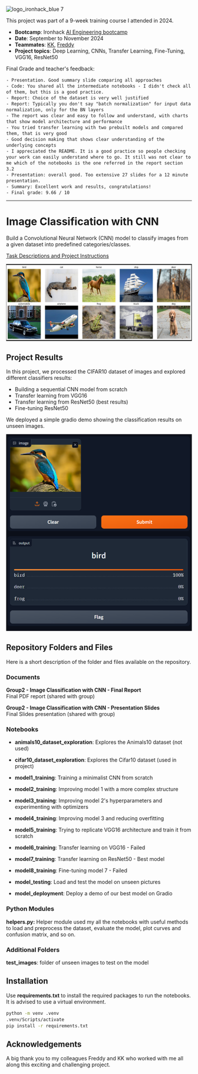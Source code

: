 ![logo_ironhack_blue 7](https://user-images.githubusercontent.com/23629340/40541063-a07a0a8a-601a-11e8-91b5-2f13e4e6b441.png)

This project was part of a 9-week training course I attended in 2024.
- **Bootcamp**: Ironhack [AI Engineering bootcamp](https://www.ironhack.com/de-en/artificial-intelligence/remote)
- **Date**: September to November 2024
- **Teammates**: [KK](https://github.com/karthik-kk-aiml), [Freddy](https://github.com/fredsmeds)
- **Project topics**: Deep Learning, CNNs, Transfer Learning, Fine-Tuning, VGG16, ResNet50

Final Grade and teacher's feedback:
```
- Presentation. Good summary slide comparing all approaches
- Code: You shared all the intermediate notebooks - I didn't check all of them, but this is a good practice.
- Report: Choice of the dataset is very well justified
- Report: Typically you don't say "batch normalization" for input data normalization, only for the BN layers
- The report was clear and easy to follow and understand, with charts that show model architecture and performance
- You tried transfer learning with two prebuilt models and compared them, that is very good
- Good decision making that shows clear understanding of the underlying concepts
- I appreciated the README. It is a good practice so people checking your work can easily understand where to go. It still was not clear to me which of the notebooks is the one referred in the report section 3.2
- Presentation: overall good. Too extensive 27 slides for a 12 minute presentation.
- Summary: Excellent work and results, congratulations!
- Final grade: 9.66 / 10
```

----

# Image Classification with CNN

Build a Convolutional Neural Network (CNN) model to classify images from a given dataset into predefined categories/classes.

[Task Descriptions and Project Instructions](https://github.com/ironhack-labs/project-1-deep-learning-image-classification-with-cnn)

<img src="readme/classification.png">

## Project Results
In this project, we processed the CIFAR10 dataset of images and explored different classifiers results:
- Building a sequential CNN model from scratch
- Transfer learning from VGG16
- Transfer learning from ResNet50  (best results)
- Fine-tuning ResNet50

We deployed a simple gradio demo showing the classification results on unseen images.

![gradio_demo](readme/gradio_demo.png)

## Repository Folders and Files

Here is a short description of the folder and files available on the repository.

### Documents
**Group2 - Image Classification with CNN - Final Report**  
Final PDF report (shared with group)  

**Group2 - Image Classification with CNN - Presentation Slides**  
Final Slides presentation (shared with group)  

### Notebooks  
- **animals10_dataset_exploration**: Explores the Animals10 dataset (not used)
- **cifar10_dataset_exploration**: Explores the Cifar10 dataset (used in project)
  
- **model1_training**: Training a minimalist CNN from scratch
- **model2_training**: Improving model 1 with a more complex structure
- **model3_training**: Improving model 2's hyperparameters and experimenting with optimizers
- **model4_training**: Improving model 3 and reducing overfitting
- **model5_training**: Trying to replicate VGG16 architecture and train it from scratch
- **model6_training**: Transfer learning on VGG16 - Failed
- **model7_training**: Transfer learning on ResNet50 - Best model
- **model8_training**: Fine-tuning model 7 - Failed
  
- **model_testing**: Load and test the model on unseen pictures
- **model_deployment**: Deploy a demo of our best model on Gradio

### Python Modules
**helpers.py:** Helper module used my all the notebooks with useful methods to load and preprocess the dataset, evaluate the model, plot curves and confusion matrix, and so on.

### Additional Folders
**test_images**: folder of unseen images to test on the model

## Installation
Use **requirements.txt** to install the required packages to run the notebooks. It is advised to use a virtual environment.
```bash
python -m venv .venv
.venv/Scripts/activate
pip install -r requirements.txt
```

## Acknowledgements
A big thank you to my colleagues Freddy and KK who worked with me all along this exciting and challenging project.